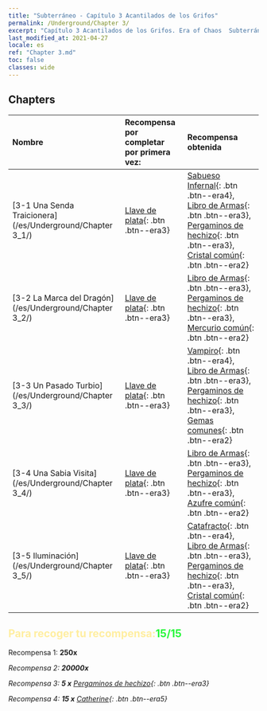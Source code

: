 ```yaml
---
title: "Subterráneo - Capítulo 3 Acantilados de los Grifos"
permalink: /Underground/Chapter 3/
excerpt: "Capítulo 3 Acantilados de los Grifos. Era of Chaos  Subterráneo - Capítulo 3. Acantilados de los Grifos"
last_modified_at: 2021-04-27
locale: es
ref: "Chapter 3.md"
toc: false
classes: wide
---
```


## Chapters

  | Nombre |  Recompensa por completar por primera vez: | Recompensa obtenida |
  |:------------|:------------|:------------| 
  | [3-1 Una Senda Traicionera](/es/Underground/Chapter 3_1/) | [Llave de plata](/ItemsES/con_693/){: .btn .btn--era3} | [Sabueso Infernal](/ItemsES/unt_228/){: .btn .btn--era4}, [Libro de Armas](/ItemsES/mat_18/){: .btn .btn--era3}, [Pergaminos de hechizo](/ItemsES/con_694/){: .btn .btn--era3}, [Cristal común](/ItemsES/mat_11/){: .btn .btn--era2} |
  | [3-2 La Marca del Dragón](/es/Underground/Chapter 3_2/) | [Llave de plata](/ItemsES/con_693/){: .btn .btn--era3} | [Libro de Armas](/ItemsES/mat_18/){: .btn .btn--era3}, [Pergaminos de hechizo](/ItemsES/con_694/){: .btn .btn--era3}, [Mercurio común](/ItemsES/mat_8/){: .btn .btn--era2} |
  | [3-3 Un Pasado Turbio](/es/Underground/Chapter 3_3/) | [Llave de plata](/ItemsES/con_693/){: .btn .btn--era3} | [Vampiro](/ItemsES/unt_211/){: .btn .btn--era4}, [Libro de Armas](/ItemsES/mat_18/){: .btn .btn--era3}, [Pergaminos de hechizo](/ItemsES/con_694/){: .btn .btn--era3}, [Gemas comunes](/ItemsES/mat_10/){: .btn .btn--era2} |
  | [3-4 Una Sabia Visita](/es/Underground/Chapter 3_4/) | [Llave de plata](/ItemsES/con_693/){: .btn .btn--era3} | [Libro de Armas](/ItemsES/mat_18/){: .btn .btn--era3}, [Pergaminos de hechizo](/ItemsES/con_694/){: .btn .btn--era3}, [Azufre común](/ItemsES/mat_9/){: .btn .btn--era2} |
  | [3-5 Iluminación](/es/Underground/Chapter 3_5/) | [Llave de plata](/ItemsES/con_693/){: .btn .btn--era3} | [Catafracto](/ItemsES/unt_195/){: .btn .btn--era4}, [Libro de Armas](/ItemsES/mat_18/){: .btn .btn--era3}, [Pergaminos de hechizo](/ItemsES/con_694/){: .btn .btn--era3}, [Cristal común](/ItemsES/mat_11/){: .btn .btn--era2} |


## <span style="color: #ffeea0">Para recoger tu recompensa:</span><span style="color: #27f73a">15/15</span>

 Recompensa 1:  **250x** <i class="fas fa-gem"/>

 Recompensa 2:  **20000x** <i class="fas fa-coins"/>

 Recompensa 3: **5 x** [Pergaminos de hechizo](/ItemsES/con_694/){: .btn .btn--era3}

 Recompensa 4: **15 x** [Catherine](/ItemsES/her_361/){: .btn .btn--era5}

